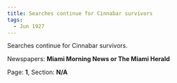 ```yaml
---  
title: Searches continue for Cinnabar survivors  
tags:  
  - Jun 1927  
---  
```

  
Searches continue for Cinnabar survivors.  
  
Newspapers: **Miami Morning News or The Miami Herald**  
  
Page: **1**, Section: **N/A** 
